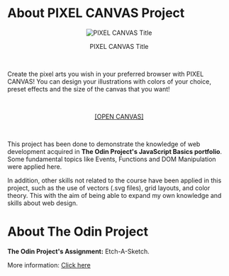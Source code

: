 # About PIXEL CANVAS Project

<p align="center">
  <img src="https://user-images.githubusercontent.com/90425287/207402033-2bf1e6e7-2ce9-47bb-a9c6-bfa5aca29bc4.png"
alt="PIXEL CANVAS Title">
</p>

<p align="center">
  PIXEL CANVAS Title
</p>

<br>

Create the pixel arts you wish in your preferred browser with PIXEL CANVAS! You can design your illustrations with colors of your choice, preset effects and the size of the canvas that you want!

<br>

<p align="center">
  <a href="https://erickbgomez.github.io/etch-a-sketch/">
    [OPEN CANVAS]
  </a>
</p>

<br>

This project has been done to demonstrate the knowledge of web development acquired in **The Odin Project's JavaScript Basics portfolio**. Some fundamental topics like Events, Functions and DOM Manipulation were applied here.

In addition, other skills not related to the course have been applied in this project, such as the use of vectors (.svg files), grid layouts, and color theory. This with the aim of being able to expand my own knowledge and skills about web design.


# About The Odin Project
**The Odin Project's Assignment:** Etch-A-Sketch.

More information: <a href="https://www.theodinproject.com" target="_blank">Click here</a>
